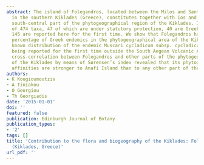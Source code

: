 ```yaml
---
abstract: The island of Folegandros, located between the Milos and Santorini archipelagos
  in the southern Kiklades (Greece), constitutes together with Ios and Sikinos the
  south-central part of the phytogeographical region of the Kiklades. Its flora consists
  of 474 taxa, 47 of which are under statutory protection, 40 are Greek endemics and
  145 are reported here for the first time. We show that Folegandros has the highest
  percentage of Greek endemics in the phytogeographical area of the Kiklades. The
  known distribution of the endemic Muscari cycladicum subsp. cycladicum is expanded,
  being reported for the first time outside the South Aegean Volcanic Arc. The floristic
  cross-correlation between Folegandros and other parts of the phytogeographical region
  of the Kiklades by means of Sørensen’s index revealed that its phytogeographical
  affinities are stronger to Anafi Island than to any other part of the Kiklades.
authors:
- K Kougioumoutzis
- A Tiniakou
- O Georgiou
- Th Georgiadis
date: '2015-01-01'
doi: ''
featured: false
publication: Edinburgh Journal of Botany
publication_types:
- '2'
tags: []
title: 'Contribution to the flora and biogeography of the Kiklades: Folegandros island
  (Kiklades, Greece)'
url_pdf: ''
---
```


